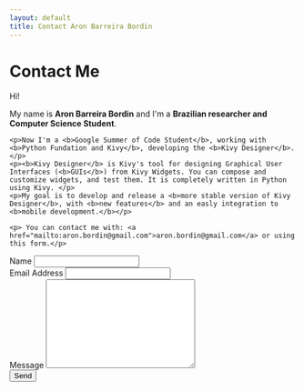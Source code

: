 ```yaml
---
layout: default
title: Contact Aron Barreira Bordin
---
```


<div id="contact">
  <h1 class="pageTitle">Contact Me</h1>
  <div class="contactContent">
    <p>Hi!</p>
    <p>My name is <b>Aron Barreira Bordin</b> and I'm a <b>Brazilian researcher and Computer Science Student</b>.</p>
    
    <p>Now I'm a <b>Google Summer of Code Student</b>, working with <b>Python Fundation and Kivy</b>, developing the <b>Kivy Designer</b>.</p>
    <p><b>Kivy Designer</b> is Kivy's tool for designing Graphical User Interfaces (<b>GUIs</b>) from Kivy Widgets. You can compose and customize widgets, and test them. It is completely written in Python using Kivy. </p>
    <p>My goal is to develop and release a <b>more stable version of Kivy Designer</b>, with <b>new features</b> and an easly integration to <b>mobile development.</b></p>

    <p> You can contact me with: <a href="mailto:aron.bordin@gmail.com">aron.bordin@gmail.com</a> or using this form.</p>

  </div>
  <form action="http://formspree.io/aron.bordin@gmail.com" method="post">
    <label for="name">Name</label>    
    <input type="text" id="name" name="name" class="full-width"><br>
    <label for="email">Email Address</label>
    <input type="email" id="email" name="_replyto" class="full-width"><br>
    <label for="message">Message</label>
    <textarea name="message" id="message" cols="30" rows="10" class="full-width"></textarea><br>
    <input type="submit" value="Send" class="button">
  </form>
</div>